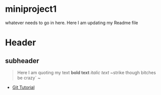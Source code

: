 # miniproject1
whatever needs to go in here. Here I am updating my Readme file

# Header
## subheader 
> Here I am quoting my text
**bold text**
*italic text*
~strike though bitches be crazy`	~
* [Git Tutorial](/git.md)
